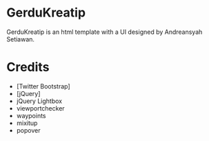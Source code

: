 # GerduKreatip
GerduKreatip is an html template with a UI designed by Andreansyah Setiawan.

# Credits
* [Twitter Bootstrap]
* [jQuery]
* jQuery Lightbox
* viewportchecker
* waypoints
* mixitup
* popover
